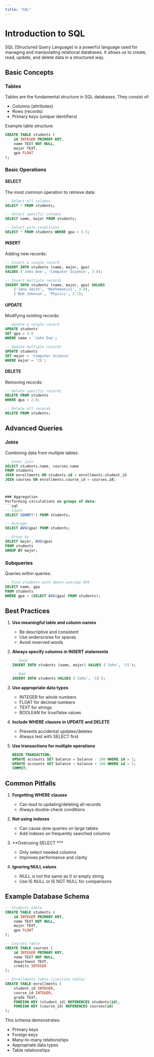 ```yaml
---
title: "SQL"
---
```


# Introduction to SQL

SQL (Structured Query Language) is a powerful language used for managing and manipulating relational databases. It allows us to create, read, update, and delete data in a structured way.

## Basic Concepts

### Tables
Tables are the fundamental structure in SQL databases. They consist of:
- Columns (attributes)
- Rows (records)
- Primary keys (unique identifiers)

Example table structure:
```sql
CREATE TABLE students (
    id INTEGER PRIMARY KEY,
    name TEXT NOT NULL,
    major TEXT,
    gpa FLOAT
);
```

### Basic Operations

#### SELECT
The most common operation to retrieve data:
```sql
-- Select all columns
SELECT * FROM students;

-- Select specific columns
SELECT name, major FROM students;

-- Select with conditions
SELECT * FROM students WHERE gpa > 3.5;
```

#### INSERT
Adding new records:
```sql
-- Insert a single record
INSERT INTO students (name, major, gpa) 
VALUES ('John Doe', 'Computer Science', 3.8);

-- Insert multiple records
INSERT INTO students (name, major, gpa) VALUES 
    ('Jane Smith', 'Mathematics', 3.9),
    ('Bob Johnson', 'Physics', 3.7);
```

#### UPDATE
Modifying existing records:
```sql
-- Update a single record
UPDATE students 
SET gpa = 3.9 
WHERE name = 'John Doe';

-- Update multiple records
UPDATE students 
SET major = 'Computer Science' 
WHERE major = 'CS';
```

#### DELETE
Removing records:
```sql
-- Delete specific records
DELETE FROM students 
WHERE gpa < 2.0;

-- Delete all records
DELETE FROM students;
```

## Advanced Queries

### Joins
Combining data from multiple tables:
```sql
-- Inner join
SELECT students.name, courses.name
FROM students
JOIN enrollments ON students.id = enrollments.student_id
JOIN courses ON enrollments.course_id = courses.id;



### Aggregation
Performing calculations on groups of data:
```sql
-- Count
SELECT COUNT(*) FROM students;

-- Average
SELECT AVG(gpa) FROM students;

-- Group by
SELECT major, AVG(gpa) 
FROM students 
GROUP BY major;
```

### Subqueries
Queries within queries:
```sql
-- Find students with above-average GPA
SELECT name, gpa 
FROM students 
WHERE gpa > (SELECT AVG(gpa) FROM students);
```

## Best Practices

1. **Use meaningful table and column names**
   - Be descriptive and consistent
   - Use underscores for spaces
   - Avoid reserved words

2. **Always specify columns in INSERT statements**
   ```sql
   -- Good
   INSERT INTO students (name, major) VALUES ('John', 'CS');
   
   -- Bad
   INSERT INTO students VALUES ('John', 'CS');
   ```

3. **Use appropriate data types**
   - INTEGER for whole numbers
   - FLOAT for decimal numbers
   - TEXT for strings
   - BOOLEAN for true/false values

4. **Include WHERE clauses in UPDATE and DELETE**
   - Prevents accidental updates/deletes
   - Always test with SELECT first

5. **Use transactions for multiple operations**
   ```sql
   BEGIN TRANSACTION;
   UPDATE accounts SET balance = balance - 100 WHERE id = 1;
   UPDATE accounts SET balance = balance + 100 WHERE id = 2;
   COMMIT;
   ```

## Common Pitfalls

1. **Forgetting WHERE clauses**
   - Can lead to updating/deleting all records
   - Always double-check conditions

2. **Not using indexes**
   - Can cause slow queries on large tables
   - Add indexes on frequently searched columns

3. **Overusing SELECT ***
   - Only select needed columns
   - Improves performance and clarity

4. **Ignoring NULL values**
   - NULL is not the same as 0 or empty string
   - Use IS NULL or IS NOT NULL for comparisons

## Example Database Schema

```sql
-- Students table
CREATE TABLE students (
    id INTEGER PRIMARY KEY,
    name TEXT NOT NULL,
    major TEXT,
    gpa FLOAT
);

-- Courses table
CREATE TABLE courses (
    id INTEGER PRIMARY KEY,
    name TEXT NOT NULL,
    department TEXT,
    credits INTEGER
);

-- Enrollments table (junction table)
CREATE TABLE enrollments (
    student_id INTEGER,
    course_id INTEGER,
    grade TEXT,
    FOREIGN KEY (student_id) REFERENCES students(id),
    FOREIGN KEY (course_id) REFERENCES courses(id)
);
```

This schema demonstrates:
- Primary keys
- Foreign keys
- Many-to-many relationships
- Appropriate data types
- Table relationships 
